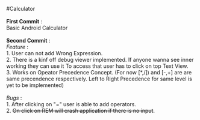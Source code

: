 #Calculator</br>
</br>
**First Commit** : </br>
  Basic Android Calculator </br>
  </br>
**Second Commit** : </br>
  *Feature* : </br>
    1. User can not add Wrong Expression.</br>
    2. There is a kinf off debug viewer implemented. If anyone wanna see inner working they can use it
        To access that user has to click on top Text View.</br>
    3. Works on Opeator Precedence Concept. (For now [*,/]) and [-,+] are are same precendence respectively. 
                                              Left to Right Precedence for same level is yet to be implemented) </br>
 </br>
 *Bugs* : </br>
    1. After clicking on "=" user is able to add operators.</br>
    2. <del>On click on REM will crash application if there is no input</del>.</br>
